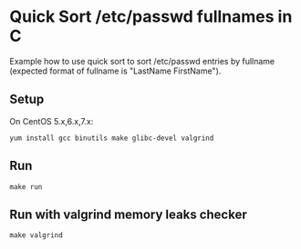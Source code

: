Quick Sort /etc/passwd fullnames in C
=====================================

Example how to use quick sort to sort /etc/passwd entries by fullname
(expected format of fullname is "LastName FirstName").

Setup
-----

On CentOS 5.x,6.x,7.x:

	yum install gcc binutils make glibc-devel valgrind

Run
---

	make run

Run with valgrind memory leaks checker
-------------------------------------

	make valgrind



